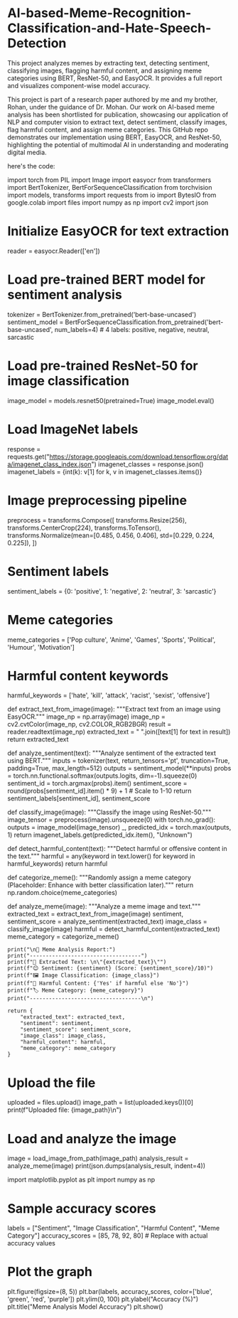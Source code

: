 # AI-based-Meme-Recognition-Classification-and-Hate-Speech-Detection
This project analyzes memes by extracting text, detecting sentiment, classifying images, flagging harmful content, and assigning meme categories using BERT, ResNet-50, and EasyOCR. It provides a full report and visualizes component-wise model accuracy.

This project is part of a research paper authored by me and my brother, Rohan, under the guidance of Dr. Mohan. Our work on AI-based meme analysis has been shortlisted for publication, showcasing our application of NLP and computer vision to extract text, detect sentiment, classify images, flag harmful content, and assign meme categories. This GitHub repo demonstrates our implementation using BERT, EasyOCR, and ResNet-50, highlighting the potential of multimodal AI in understanding and moderating digital media.

here's the code:

import torch
from PIL import Image
import easyocr
from transformers import BertTokenizer, BertForSequenceClassification
from torchvision import models, transforms
import requests
from io import BytesIO
from google.colab import files
import numpy as np
import cv2
import json

# Initialize EasyOCR for text extraction
reader = easyocr.Reader(['en'])

# Load pre-trained BERT model for sentiment analysis
tokenizer = BertTokenizer.from_pretrained('bert-base-uncased')
sentiment_model = BertForSequenceClassification.from_pretrained('bert-base-uncased', num_labels=4)  # 4 labels: positive, negative, neutral, sarcastic

# Load pre-trained ResNet-50 for image classification
image_model = models.resnet50(pretrained=True)
image_model.eval()

# Load ImageNet labels
response = requests.get("https://storage.googleapis.com/download.tensorflow.org/data/imagenet_class_index.json")
imagenet_classes = response.json()
imagenet_labels = {int(k): v[1] for k, v in imagenet_classes.items()}

# Image preprocessing pipeline
preprocess = transforms.Compose([
    transforms.Resize(256),
    transforms.CenterCrop(224),
    transforms.ToTensor(),
    transforms.Normalize(mean=[0.485, 0.456, 0.406], std=[0.229, 0.224, 0.225]),
])

# Sentiment labels
sentiment_labels = {0: 'positive', 1: 'negative', 2: 'neutral', 3: 'sarcastic'}

# Meme categories
meme_categories = ['Pop culture', 'Anime', 'Games', 'Sports', 'Political', 'Humour', 'Motivation']

# Harmful content keywords
harmful_keywords = ['hate', 'kill', 'attack', 'racist', 'sexist', 'offensive']

def extract_text_from_image(image):
    """Extract text from an image using EasyOCR."""
    image_np = np.array(image)
    image_np = cv2.cvtColor(image_np, cv2.COLOR_RGB2BGR)
    result = reader.readtext(image_np)
    extracted_text = " ".join([text[1] for text in result])
    return extracted_text

def analyze_sentiment(text):
    """Analyze sentiment of the extracted text using BERT."""
    inputs = tokenizer(text, return_tensors='pt', truncation=True, padding=True, max_length=512)
    outputs = sentiment_model(**inputs)
    probs = torch.nn.functional.softmax(outputs.logits, dim=-1).squeeze(0)
    sentiment_id = torch.argmax(probs).item()
    sentiment_score = round(probs[sentiment_id].item() * 9) + 1  # Scale to 1-10
    return sentiment_labels[sentiment_id], sentiment_score

def classify_image(image):
    """Classify the image using ResNet-50."""
    image_tensor = preprocess(image).unsqueeze(0)
    with torch.no_grad():
        outputs = image_model(image_tensor)
    _, predicted_idx = torch.max(outputs, 1)
    return imagenet_labels.get(predicted_idx.item(), "Unknown")

def detect_harmful_content(text):
    """Detect harmful or offensive content in the text."""
    harmful = any(keyword in text.lower() for keyword in harmful_keywords)
    return harmful

def categorize_meme():
    """Randomly assign a meme category (Placeholder: Enhance with better classification later)."""
    return np.random.choice(meme_categories)

def analyze_meme(image):
    """Analyze a meme image and text."""
    extracted_text = extract_text_from_image(image)
    sentiment, sentiment_score = analyze_sentiment(extracted_text)
    image_class = classify_image(image)
    harmful = detect_harmful_content(extracted_text)
    meme_category = categorize_meme()
    
    print("\n📌 Meme Analysis Report:")
    print("-----------------------------------")
    print(f"📝 Extracted Text: \n\"{extracted_text}\"")
    print(f"😊 Sentiment: {sentiment} (Score: {sentiment_score}/10)")
    print(f"🖼️ Image Classification: {image_class}")
    print(f"🚨 Harmful Content: {'Yes' if harmful else 'No'}")
    print(f"🏷️ Meme Category: {meme_category}")
    print("-----------------------------------\n")
    
    return {
        "extracted_text": extracted_text,
        "sentiment": sentiment,
        "sentiment_score": sentiment_score,
        "image_class": image_class,
        "harmful_content": harmful,
        "meme_category": meme_category
    }

# Upload the file
uploaded = files.upload()
image_path = list(uploaded.keys())[0]
print(f"Uploaded file: {image_path}\n")

# Load and analyze the image
image = load_image_from_path(image_path)
analysis_result = analyze_meme(image)
print(json.dumps(analysis_result, indent=4))






import matplotlib.pyplot as plt
import numpy as np

# Sample accuracy scores
labels = ["Sentiment", "Image Classification", "Harmful Content", "Meme Category"]
accuracy_scores = [85, 78, 92, 80]  # Replace with actual accuracy values

# Plot the graph
plt.figure(figsize=(8, 5))
plt.bar(labels, accuracy_scores, color=['blue', 'green', 'red', 'purple'])
plt.ylim(0, 100)
plt.ylabel("Accuracy (%)")
plt.title("Meme Analysis Model Accuracy")
plt.show()
